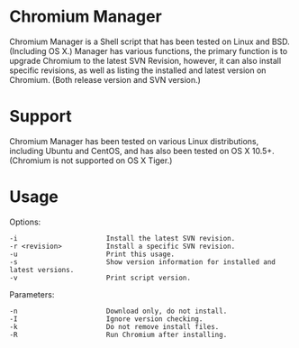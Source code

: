 # Chromium Manager

Chromium Manager is a Shell script that has been tested on Linux and BSD. (Including OS X.)
Manager has various functions, the primary function is to upgrade Chromium to the latest
SVN Revision, however, it can also install specific revisions, as well as listing the installed
and latest version on Chromium. (Both release version and SVN version.)

# Support

Chromium Manager has been tested on various Linux distributions, including Ubuntu and CentOS, 
and has also been tested on OS X 10.5+. (Chromium is not supported on OS X Tiger.)

# Usage

Options:

    -i                      Install the latest SVN revision.
    -r <revision>           Install a specific SVN revision.
    -u                      Print this usage.
    -s                      Show version information for installed and latest versions.
    -v                      Print script version.

Parameters:

    -n                      Download only, do not install.
    -I                      Ignore version checking.
    -k                      Do not remove install files.
    -R                      Run Chromium after installing.
